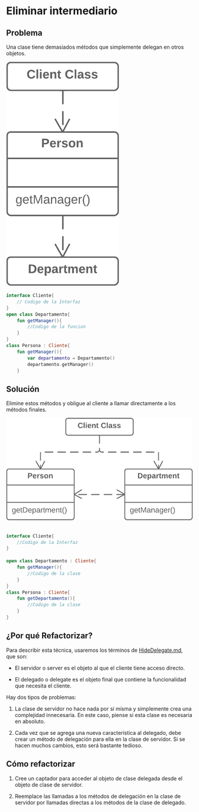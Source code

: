 # Eliminar intermediario

## Problema
Una clase tiene demasiados métodos que simplemente delegan en otros objetos.

![Remove Middle Man - Before.png](assets%2FRemove%20Middle%20Man%20-%20Before.png)

```Kotlin
interface Cliente{
    // Codigo de la Interfaz 
}
open class Departamento{
    fun getManager(){
        //Codigo de la funcion 
    }
}
class Persona : Cliente{
    fun getManager(){
        var departamento = Departamento()
        departamento.getManager()
    }

```


## Solución

Elimine estos métodos y obligue al cliente a llamar directamente a los métodos finales.

![Remove Middle Man - After.png](assets%2FRemove%20Middle%20Man%20-%20After.png)

``` kotlin 

interface Cliente{
    //Codigo de la Interfaz 
}

open class Departamento : Cliente{
    fun getManager(){
        //Codigo de la clase 
    }
}
class Persona : Cliente{
    fun getDepartamento(){
        //Codigo de la clase
    }
}
```

## ¿Por qué Refactorizar?

Para describir esta técnica, usaremos los términos de [HideDelegate.md](HideDelegate.md), que son:

* El servidor o server es el objeto al que el cliente tiene acceso directo.

* El delegado o delegate es el objeto final que contiene la funcionalidad que necesita el cliente.

Hay dos tipos de problemas:

1. La clase de servidor no hace nada por sí misma y simplemente crea una complejidad innecesaria. En este caso, piense si esta clase es necesaria en absoluto.

2. Cada vez que se agrega una nueva característica al delegado, debe crear un método de delegación para ella en la clase de servidor. Si se hacen muchos cambios, esto será bastante tedioso.

## Cómo refactorizar

1. Cree un captador para acceder al objeto de clase delegada desde el objeto de clase de servidor.

2. Reemplace las llamadas a los métodos de delegación en la clase de servidor por llamadas directas a los métodos de la clase de delegado.
